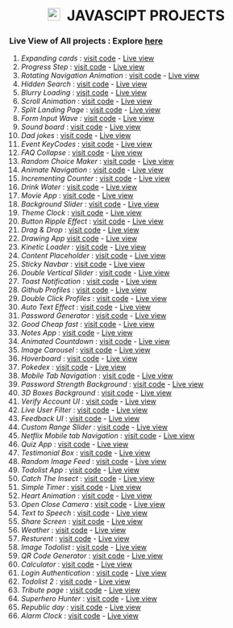 <h1 align="center"><img height="25px" src="https://github.com/Abhithakur7080/js-projects/assets/119639453/2312fc25-a739-4782-aa02-4f558114bd70" alt=""/> &nbsp;JAVASCIPT PROJECTS</h1>

### Live View of All projects : Explore [here](https://abhithakur7080.github.io/js-projects)

1. *Expanding cards* : [visit code](https://github.com/Abhithakur7080/js-projects/tree/main/01.expending_card) - [Live view](https://abhithakur7080.github.io/js-projects/01.expending_card/index.html)
2. *Progress Step* : [visit code](https://github.com/Abhithakur7080/js-projects/tree/main/02.progress_steps) - [Live view](https://abhithakur7080.github.io/js-projects/02.progress_steps/index.html)
3. *Rotating Navigation Animation* : [visit code](https://github.com/Abhithakur7080/js-projects/tree/main/03.rotating_nav_animation) - [Live view](https://abhithakur7080.github.io/js-projects/03.rotating_nav_animation/index.html)
4. *Hidden Search* : [visit code](https://github.com/Abhithakur7080/js-projects/tree/main/04.hidden_search) - [Live view](https://abhithakur7080.github.io/js-projects/04.hidden_search/index.html)
5. *Blurry Loading* : [visit code](https://github.com/Abhithakur7080/js-projects/tree/main/05.blurry_loading) - [Live view](https://abhithakur7080.github.io/js-projects/05.blurry_loading/index.html)
6. *Scroll Animation* : [visit code](https://github.com/Abhithakur7080/js-projects/tree/main/06.scroll_animation) - [Live view](https://abhithakur7080.github.io/js-projects/06.scroll_animation/index.html)
7. *Split Landing Page* : [visit code](https://github.com/Abhithakur7080/js-projects/tree/main/07.split_landing_page) - [Live view](https://abhithakur7080.github.io/js-projects/07.split_landing_page/index.html)
8. *Form Input Wave* : [visit code](https://github.com/Abhithakur7080/js-projects/tree/main/08.form_input_wave) - [Live view](https://abhithakur7080.github.io/js-projects/08.form_input_wave/index.html)
9. *Sound board* : [visit code](https://github.com/Abhithakur7080/js-projects/blob/main/09.sound_board) - [Live view](https://abhithakur7080.github.io/js-projects/09.sound_board/index.html)
10. *Dad jokes* : [visit code](https://github.com/Abhithakur7080/js-projects/tree/main/10.dad_jokes) - [Live view](https://abhithakur7080.github.io/js-projects/10.dad_jokes/index.html)
11. *Event KeyCodes* : [visit code](https://github.com/Abhithakur7080/js-projects/tree/main/11.event_kecodes) - [Live view](https://abhithakur7080.github.io/js-projects/11.event_kecodes/index.html)
12. *FAQ Collapse* : [visit code](https://github.com/Abhithakur7080/js-projects/tree/main/12.FAQ_collepase) - [Live view](https://abhithakur7080.github.io/js-projects/12.FAQ_collepase/index.html)
13. *Random Choice Maker* : [visit code](https://github.com/Abhithakur7080/js-projects/tree/main/13.random_choice_maker) - [Live view](https://abhithakur7080.github.io/js-projects/13.random_choice_maker/index.html)
14. *Animate Navigation* : [visit code](https://github.com/Abhithakur7080/js-projects/tree/main/14.Animate_navigation) - [Live view](https://abhithakur7080.github.io/js-projects/14.Animate_navigation/index.html)
15. *Incrementing Counter* : [visit code](https://github.com/Abhithakur7080/js-projects/tree/main/15.incrementing_counter) - [Live view](https://abhithakur7080.github.io/js-projects/15.incrementing_counter/index.html)
16. *Drink Water* : [visit code](https://github.com/Abhithakur7080/js-projects/tree/main/16.drink_water) - [Live view](https://abhithakur7080.github.io/js-projects/16.drink_water/index.html)
17. *Movie App* : [visit code](https://github.com/Abhithakur7080/js-projects/tree/main/17.movie_app) - [Live view](https://abhithakur7080.github.io/js-projects/17.movie_app/index.html)
18. *Background Slider* : [visit code](https://github.com/Abhithakur7080/js-projects/tree/main/18.background_slider) - [Live view](https://abhithakur7080.github.io/js-projects/18.background_slider/index.html)
19. *Theme Clock* : [visit code](https://github.com/Abhithakur7080/js-projects/tree/main/19.theme_clock) - [Live view](https://abhithakur7080.github.io/js-projects/19.theme_clock/index.html)
20. *Button Ripple Effect* : [visit code](https://github.com/Abhithakur7080/js-projects/tree/main/20.button_ripple_effect) - [Live view](https://abhithakur7080.github.io/js-projects/20.button_ripple_effect/index.html)
21. *Drag & Drop* : [visit code](https://github.com/Abhithakur7080/js-projects/tree/main/21.drag_n_drop) - [Live view](https://abhithakur7080.github.io/js-projects/21.drag_n_drop/index.html)
22. *Drawing App* [visit code](https://github.com/Abhithakur7080/js-projects/tree/main/22.drawing_app) - [Live view](https://abhithakur7080.github.io/js-projects/22.drawing_app/index.html)
23. *Kinetic Loader* : [visit code](https://github.com/Abhithakur7080/js-projects/tree/main/23.kinetic_loader) - [Live view](https://abhithakur7080.github.io/js-projects/23.kinetic_loader/index.html)
24. *Content Placeholder* : [visit code](https://github.com/Abhithakur7080/js-projects/tree/main/24.content_placeholder) - [Live view](https://abhithakur7080.github.io/js-projects/24.content_placeholder/index.html)
25. *Sticky Navbar* : [visit code](https://github.com/Abhithakur7080/js-projects/tree/main/25.sticky_navbar) - [Live view](https://abhithakur7080.github.io/js-projects/25.sticky_navbar/index.html)
26. *Double Vertical Slider* : [visit code](https://github.com/Abhithakur7080/js-projects/tree/main/26.double_vertical_slider) - [Live view](https://abhithakur7080.github.io/js-projects/26.double_vertical_slider/index.html)
27. *Toast Notification* : [visit code](https://github.com/Abhithakur7080/js-projects/tree/main/27.toast_notification) - [Live view](https://abhithakur7080.github.io/js-projects/27.toast_notification/index.html)
28. *Github Profiles* : [visit code](https://github.com/Abhithakur7080/js-projects/tree/main/28.github_profiles) - [Live view](https://abhithakur7080.github.io/js-projects/28.github_profiles/index.html)
29. *Double Click Profiles* : [visit code](https://github.com/Abhithakur7080/js-projects/tree/main/29.double_click_heart) - [Live view](https://abhithakur7080.github.io/js-projects/29.double_click_heart/index.html)
30. *Auto Text Effect* : [visit code](https://github.com/Abhithakur7080/js-projects/tree/main/30.auto_text_effect) - [Live view](https://abhithakur7080.github.io/js-projects/30.auto_text_effect/index.html)
31. *Password Generator* : [visit code](https://github.com/Abhithakur7080/js-projects/tree/main/31.password_generator) - [Live view](https://abhithakur7080.github.io/js-projects/31.password_generator/index.html)
32. *Good Cheap fast* : [visit code](https://github.com/Abhithakur7080/js-projects/tree/main/32.good_cheap_fast) - [Live view](https://abhithakur7080.github.io/js-projects/32.good_cheap_fast/index.html)
33. *Notes App* : [visit code](https://github.com/Abhithakur7080/js-projects/tree/main/33.notes_app) - [Live view](https://abhithakur7080.github.io/js-projects/33.notes_app/index.html)
34. *Animated Countdown* : [visit code](https://github.com/Abhithakur7080/js-projects/tree/main/34.animated_countdown) - [Live view](https://abhithakur7080.github.io/js-projects/34.animated_countdown/index.html)
35. *Image Carousel* : [visit code](https://github.com/Abhithakur7080/js-projects/tree/main/35.image_carousel) - [Live view](https://abhithakur7080.github.io/js-projects/35.image_carousel/index.html)
36. *Hoverboard* : [visit code](https://github.com/Abhithakur7080/js-projects/tree/main/36.hoverboard) - [Live view](https://abhithakur7080.github.io/js-projects/36.hoverboard/index.html)
37. *Pokedex* : [visit code](https://github.com/Abhithakur7080/js-projects/tree/main/37.pokedex) - [Live view](https://abhithakur7080.github.io/js-projects/37.pokedex/index.html)
38. *Mobile Tab Navigation* : [visit code](https://github.com/Abhithakur7080/js-projects/tree/main/38.mobile_tab_navigation) - [Live view](https://abhithakur7080.github.io/js-projects/38.mobile_tab_navigation/index.html)
39. *Password Strength Background* : [visit code](https://github.com/Abhithakur7080/js-projects/tree/main/39.password_strength_background) - [Live view](https://abhithakur7080.github.io/js-projects/39.password_strength_background)
40. *3D Boxes Background* : [visit code](https://github.com/Abhithakur7080/js-projects/tree/main/40.3d_boxes_background) - [Live view](https://abhithakur7080.github.io/js-projects/40.3d_boxes_background/index.html)
41. *Verify Account UI* : [visit code](https://github.com/Abhithakur7080/js-projects/tree/main/41.verify_account_UI) - [Live view](https://abhithakur7080.github.io/js-projects/41.verify_account_UI/index.html)
42. *Live User Filter* : [visit code](https://github.com/Abhithakur7080/js-projects/tree/main/42.live_user_filter) - [Live view](https://abhithakur7080.github.io/js-projects/42.live_user_filter/index.html)
43. *Feedback UI* : [visit code](https://github.com/Abhithakur7080/js-projects/tree/main/43.facebook_UI_design) - [Live view](https://abhithakur7080.github.io/js-projects/43.facebook_UI_design/index.html)
44. *Custom Range Slider* : [visit code](https://github.com/Abhithakur7080/js-projects/tree/main/44.custom_range_slider) - [Live view](https://abhithakur7080.github.io/js-projects/44.custom_range_slider/index.html)
45. *Netflix Mobile tab Navigation* : [visit code](https://github.com/Abhithakur7080/js-projects/tree/main/45.netflix_mobiletab_navigation) - [Live view](https://abhithakur7080.github.io/js-projects/45.netflix_mobiletab_navigation/index.html)
46. *Quiz App* : [visit code](https://github.com/Abhithakur7080/js-projects/tree/main/46.quiz_app) - [Live view](https://abhithakur7080.github.io/js-projects/46.quiz_app/index.html)
47. *Testimonial Box* : [visit code](https://github.com/Abhithakur7080/js-projects/tree/main/47.testimonial_box_switcher) - [Live view](https://abhithakur7080.github.io/js-projects/47.testimonial_box_switcher/index.html)
48. *Random Image Feed* : [visit code](https://github.com/Abhithakur7080/js-projects/tree/main/48.random_image_feed) - [Live view](https://abhithakur7080.github.io/js-projects/48.random_image_feed/index.html)
49. *Todolist App* : [visit code](https://github.com/Abhithakur7080/js-projects/tree/main/49.todolist_app) - [Live view](https://abhithakur7080.github.io/js-projects/49.todolist_app/index.html)
50. *Catch The Insect* : [visit code](https://github.com/Abhithakur7080/js-projects/tree/main/50.catch_the_insect) - [Live view](https://abhithakur7080.github.io/js-projects/50.catch_the_insect/index.html)
51. *Simple Timer* : [visit code](https://github.com/Abhithakur7080/js-projects/tree/main/51.simple_timer) - [Live view](https://abhithakur7080.github.io/js-projects/51.simple_timer/index.html)
52. *Heart Animation* : [visit code](https://github.com/Abhithakur7080/js-projects/tree/main/52.heart_animation) - [Live view](https://abhithakur7080.github.io/js-projects/52.heart_animation/index.html)
53. *Open Close Camera* : [visit code](https://github.com/Abhithakur7080/js-projects/tree/main/53.open_close_camera) - [Live view](https://abhithakur7080.github.io/js-projects/53.open_close_camera/index.html)
54. *Text to Speech* : [visit code](https://github.com/Abhithakur7080/js-projects/tree/main/54.text-to-speech) - [Live view](https://abhithakur7080.github.io/js-projects/54.text-to-speech/index.html)
55. *Share Screen* : [visit code](https://github.com/Abhithakur7080/js-projects/tree/main/55.share_screen) - [Live view](https://abhithakur7080.github.io/js-projects/55.share_screen/index.html)
56. *Weather* : [visit code](https://github.com/Abhithakur7080/js-projects/tree/main/56.Weather) - [Live view](https://abhithakur7080.github.io/js-projects/56.Weather/index.html)
57. *Resturent* : [visit code](https://github.com/Abhithakur7080/js-projects/tree/main/57.Resturant) - [Live view](https://abhithakur7080.github.io/js-projects/57.Resturant/index.html)
58. *Image Todolist* : [visit code](https://github.com/Abhithakur7080/js-projects/tree/main/58.Image_ToDo_List) - [Live view](https://abhithakur7080.github.io/js-projects/58.Image_ToDo_List/index.html)
59. *QR Code Generator* : [visit code](https://github.com/Abhithakur7080/js-projects/tree/main/59.qr_code_generator) - [Live view](https://abhithakur7080.github.io/js-projects/59.qr_code_generator/index.html)
60. *Calculator* : [visit code](https://github.com/Abhithakur7080/js-projects/tree/main/60.calculator) - [Live view](https://abhithakur7080.github.io/js-projects/60.calculator/index.html)
61. *Login Authentication* : [visit code](https://github.com/Abhithakur7080/js-projects/tree/main/61.Login_Authintication) - [Live view](https://abhithakur7080.github.io/js-projects/61.Login_Authintication/index.html)
62. *Todolist 2* : [visit code](https://github.com/Abhithakur7080/js-projects/tree/main/62.todolist_2) - [Live view](https://abhithakur7080.github.io/js-projects/62.todolist_2/index.html)
63. *Tribute page* : [visit code](https://github.com/Abhithakur7080/js-projects/tree/main/63.tribute) - [Live view](https://abhithakur7080.github.io/js-projects/63.tribute/index.html)
64. *Superhero Hunter* : [visit code](https://github.com/Abhithakur7080/js-projects/tree/main/64.Superhero_hunter) - [Live view](https://abhithakur7080.github.io/js-projects/64.Superhero_hunter/index.html)
65. *Republic day* : [visit code](https://github.com/Abhithakur7080/js-projects/tree/main/65.republic_day) - [Live view](https://abhithakur7080.github.io/js-projects/65.republic_day/index.html)
66. *Alarm Clock* : [visit code](https://github.com/Abhithakur7080/js-projects/tree/main/66.Alarm_clock) - [Live view](https://abhithakur7080.github.io/js-projects/66.Alarm_clock/index.html)